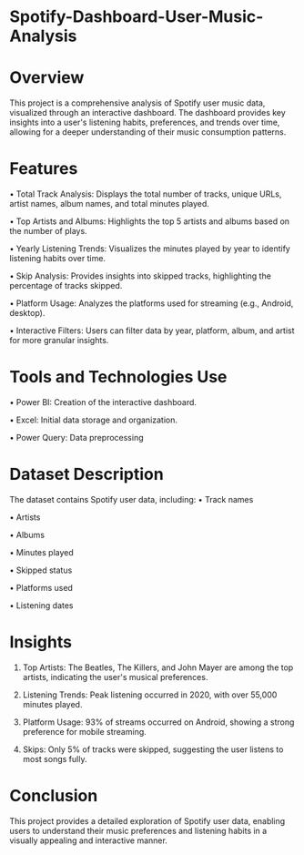 # Spotify-Dashboard-User-Music-Analysis

# Overview

This project is a comprehensive analysis of Spotify user music data, visualized through an interactive dashboard. The dashboard provides key insights into a user's listening habits, preferences, and trends over time, allowing for a deeper understanding of their music consumption patterns.

# Features

•	Total Track Analysis: Displays the total number of tracks, unique URLs, artist names, album names, and total minutes played.

•	Top Artists and Albums: Highlights the top 5 artists and albums based on the number of plays.

•	Yearly Listening Trends: Visualizes the minutes played by year to identify listening habits over time.

•	Skip Analysis: Provides insights into skipped tracks, highlighting the percentage of tracks skipped.

•	Platform Usage: Analyzes the platforms used for streaming (e.g., Android, desktop).

•	Interactive Filters: Users can filter data by year, platform, album, and artist for more granular insights.

# Tools and Technologies Use

•	Power BI: Creation of the interactive dashboard.

•	Excel: Initial data storage and organization.

•	Power Query: Data preprocessing 


# Dataset Description

The dataset contains Spotify user data, including:
•	Track names

•	Artists

•	Albums

•	Minutes played

•	Skipped status

•	Platforms used

•	Listening dates


# Insights

1.	Top Artists: The Beatles, The Killers, and John Mayer are among the top artists, indicating the user's musical preferences.
   
3.	Listening Trends: Peak listening occurred in 2020, with over 55,000 minutes played.
	
5.	Platform Usage: 93% of streams occurred on Android, showing a strong preference for mobile streaming.
   
7.	Skips: Only 5% of tracks were skipped, suggesting the user listens to most songs fully.

   
# Conclusion

This project provides a detailed exploration of Spotify user data, enabling users to understand their music preferences and listening habits in a visually appealing and interactive manner.
